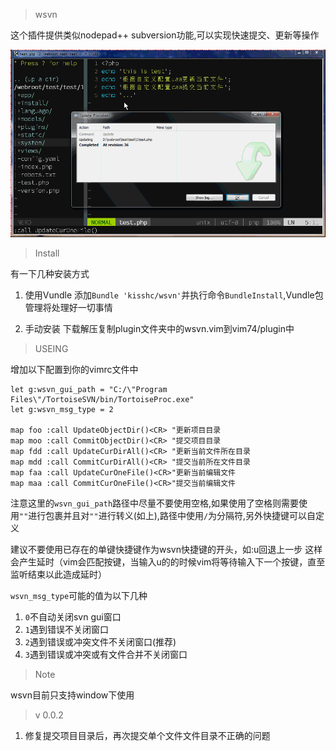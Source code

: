 > wsvn

这个插件提供类似nodepad++ subversion功能,可以实现快速提交、更新等操作

![效果图](https://github.com/kisshc/wsvn/blob/master/wsvn.gif)

> Install

有一下几种安装方式

1. 使用Vundle
    添加`Bundle 'kisshc/wsvn'`并执行命令`BundleInstall`,Vundle包管理将处理好一切事情

2. 手动安装
    下载解压复制plugin文件夹中的wsvn.vim到vim74/plugin中

> USEING

增加以下配置到你的vimrc文件中

```
let g:wsvn_gui_path = "C:/\"Program Files\"/TortoiseSVN/bin/TortoiseProc.exe"
let g:wsvn_msg_type = 2

map foo :call UpdateObjectDir()<CR> "更新项目目录
map moo :call CommitObjectDir()<CR> "提交项目目录
map fdd :call UpdateCurDirAll()<CR> "更新当前文件所在目录
map mdd :call CommitCurDirAll()<CR> "提交当前所在文件目录
map faa :call UpdateCurOneFile()<CR>"更新当前编辑文件
map maa :call CommitCurOneFile()<CR>"提交当前编辑文件

```

注意这里的`wsvn_gui_path`路径中尽量不要使用空格,如果使用了空格则需要使用`""`进行包裹并且对`""`进行转义(如上),路径中使用`/`为分隔符,另外快捷键可以自定义

建议不要使用已存在的单键快捷键作为wsvn快捷键的开头，如:u回退上一步 这样会产生延时（vim会匹配按键，当输入u的的时候vim将等待输入下一个按键，直至监听结束以此造成延时）

`wsvn_msg_type`可能的值为以下几种

1. `0`不自动关闭svn gui窗口
2. `1`遇到错误不关闭窗口
3. `2`遇到错误或冲突文件不关闭窗口(推荐)
4. `3`遇到错误或冲突或有文件合并不关闭窗口

> Note

wsvn目前只支持window下使用

> v 0.0.2

1. 修复提交项目目录后，再次提交单个文件文件目录不正确的问题

